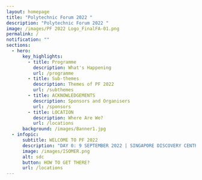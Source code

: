 ```yaml
---
layout: homepage
title: "Polytechnic Forum 2022 "
description: "Polytechnic Forum 2022 "
image: /images/PF 2022 Logo_FinalFA-01.png
permalink: /
notification: ""
sections:
  - hero:
      key_highlights:
        - title: Programme
          description: What's Happening
          url: /programme
        - title: Sub-themes
          description: Themes of PF 2022
          url: /subthemes
        - title: ACKNOWLEDGEMENTS
          description: Sponsors and Organisers
          url: /sponsors
        - title: LOCATION
          description: Where Are We?
          url: /locations
      background: /images/Banner1.jpg
  - infopic:
      subtitle: WELCOME TO PF 2022
      description: "DAY 0: 9 SEPTEMBER 2022 | SINGAPORE DISCOVERY CENTRE"
      image: /images/ISOMER.png
      alt: sdc
      button: HOW TO GET THERE?
      url: /locations
---
```

